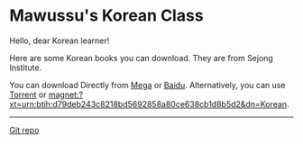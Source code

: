 <!-- This Source Code Form is subject to the terms of the Mozilla Public
   - License, v. 2.0. If a copy of the MPL was not distributed with this
   - file, You can obtain one at https://mozilla.org/MPL/2.0/. -->

<head>
  <script async src="https://pagead2.googlesyndication.com/pagead/js/adsbygoogle.js?client=ca-pub-4998552509480295" crossorigin="anonymous"></script>
 <!--
 <meta http-equiv="Refresh" content="0; url='https://coughingmouse.readthedocs.io/'" />
  -->
</head>

# Mawussu's Korean Class

Hello, dear Korean learner!

Here are some Korean books you can download. They are from Sejong Institute.

You can download Directly from [Mega](https://mega.nz/folder/jNQwRCDb#rnjWNqz-jpFlK7utkkxotw) or
[Baidu](https://pan.baidu.com/s/149O09ebsPL-1NnOaxKMxKA?pwd=8c8r).
Alternatively, you can use [Torrent](https://github.com/coughingmouse/coughingmouse.github.io/raw/main/Korean.torrent) or [magnet:?xt=urn:btih:d79deb243c8218bd5692858a80ce638cb1d8b5d2&dn=Korean](magnet:?xt=urn:btih:d79deb243c8218bd5692858a80ce638cb1d8b5d2&dn=Korean).

______

[Git repo](https://github.com/coughingmouse)
